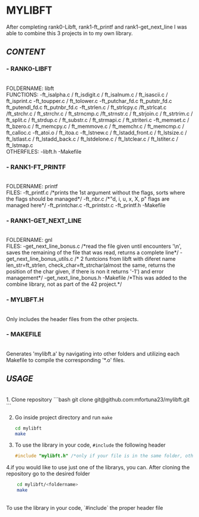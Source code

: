 # **MYLIBFT**

After completing rank0-Libft, rank1-ft_printf and rank1-get_next_line I was able to combine this 3 projects in to my own library. 

## **_CONTENT_**

### - **RANK0-LIBFT**

</br>
    FOLDERNAME: libft

</br>
    FUNCTIONS:
            -ft_isalpha.c / ft_isdigit.c / ft_isalnum.c / ft_isascii.c / ft_isprint.c
            -ft_toupper.c / ft_tolower.c
            -ft_putchar_fd.c ft_putstr_fd.c ft_putendl_fd.c ft_putnbr_fd.c
            -ft_strlen.c / ft_strlcpy.c /ft_strlcat.c /ft_strchr.c / ft_strrchr.c / ft_strncmp.c /ft_strnstr.c 
            / ft_strjoin.c / ft_strtrim.c / ft_split.c / ft_strdup.c / ft_substr.c / ft_strmapi.c / ft_striteri.c 
            -ft_memset.c / ft_bzero.c / ft_memcpy.c / ft_memmove.c / ft_memchr.c  / ft_memcmp.c / ft_calloc.c 
            -ft_atoi.o / ft_itoa.c
            -ft_lstnew.c / ft_lstadd_front.c / ft_lstsize.c / ft_lstlast.c / ft_lstadd_back.c / ft_lstdelone.c 
            / ft_lstclear.c / ft_lstiter.c / ft_lstmap.c

  </br>  
    OTHERFILES:
            -libft.h
            -Makefile
            
### - **RANK1-FT_PRINTF**

</br>
    FOLDERNAME: printf
</br>    
    FILES:
          -ft_printf.c /*prints the 1st argument without the flags, sorts where the flags should be managed*/
          -ft_nbr.c /*"d, i, u, x, X, p" flags are managed here*/
          -ft_printchar.c
          -ft_printstr.c
          -ft_printf.h
          -Makefile
</br>
          
### - **RANK1-GET_NEXT_LINE**

</br>
    FOLDERNAME: gnl

</br>
    FILES:
        -get_next_line_bonus.c /*read the file given until encounters '\n', saves the remaining of the file that was read, returns a complete line*/
        -get_next_line_bonus_utils.c /* 2 funtcions from libft with diferet name len_str=ft_strlen, check_char=ft_strchar(almost the same, returns the position of the char given, if there is non it returns '-1') and error management*/
        -get_next_line_bonus.h
        -Makefile /*This was added to the combine library, not as part of the 42 project.*/
        
### - **MYLIBFT.H**

</br>
    Only includes the header files from the other projects.
    
### - **MAKEFILE**

</br>
    Generates 'mylibft.a' by navigating into other folders and utilizing each Makefile to compile the corresponding '*.o' files.

## **_USAGE_**

</br>
1. Clone repository
    ```bash
    git clone git@github.com:mfortuna23/mylibft.git 
    ```

2. Go inside project directory and run `make`
    ```bash
    cd mylibft
    make
    ```
    
3. To use the library in your code, `#include` the following header
    ```c
    #include "mylibft.h" /*only if your file is in the same folder, otherwise add the directions to the folder ex:. #include "mylibft/mylibft.h"*/
    ```
    
4.if you would like to use just one of the librarys, you can.
    After cloning the repository go to the desired folder
```bash
    cd mylibft/<foldername>
    make
```

</br>
   To use the library in your code, `#include` the proper header file 

